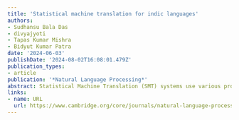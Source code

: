 ```yaml
---
title: 'Statistical machine translation for indic languages'
authors:
- Sudhansu Bala Das
- divyajyoti
- Tapas Kumar Mishra
- Bidyut Kumar Patra
date: '2024-06-03'
publishDate: '2024-08-02T16:08:01.479Z'
publication_types:
- article
publication: '*Natural Language Processing*'
abstract: Statistical Machine Translation (SMT) systems use various probabilistic and statistical Natural Language Processing (NLP) methods to automatically translate from one language to another language while retaining the originality of the context. This paper aims to discuss the development of bilingual SMT models for translating English into fifteen low-resource Indic languages (ILs) and vice versa. The process to build the SMT model is described and explained using a workflow diagram. Samanantar and OPUS corpus are utilized for training, and Flores200 corpus is used for fine-tuning and testing purposes. The paper also highlights various preprocessing methods used to deal with corpus noise. The Moses open-source SMT toolkit is being investigated for the system’s development. The impact of distance-based reordering and Morpho-syntactic Descriptor Bidirectional Finite-State Encoder (msd-bidirectional-fe) reordering on ILs is compared in the paper. This paper provides a comparison of SMT models with Neural Machine Translation (NMT) for ILs. All the experiments assess the translation quality using standard metrics such as BiLingual Evaluation Understudy, Rank-based Intuitive Bilingual Evaluation Score, Translation Edit Rate, and Metric for Evaluation of Translation with Explicit Ordering. From the result, it is observed that msd-bidirectional-fe reordering performs better than the distance-based reordering model for ILs. It is also noticed that even though the IL-English and English-IL systems are trained using the same corpus, the former performs better for all the evaluation metrics. The comparison between SMT and NMT shows that across various languages, SMT performs better in some cases, while NMT outperforms in others.
links:
- name: URL
  url: https://www.cambridge.org/core/journals/natural-language-processing/article/statistical-machine-translation-for-indic-languages/022C193C28525D1C88A731C35DF1C388
---
```

